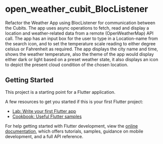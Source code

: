 # open_weather_cubit_BlocListener

Refactor the Weather App using BlocListener for communication between the Cubits. 
The app uses async operations to fetch, read and display a location and weather-related data from a remote (OpenWeatherMap) API call. 
The app has an input box for the user to type in a Location-name from the search icon, and to set the temperature scale reading to either degree celsius or Fahrenheit as required. 
The app displays the city name and time, shows the weather temperature, also the theme of the app would display either dark or light based on a preset weather state, it also displays an icon to depict the present cloud condition of the chosen location. 


## Getting Started

This project is a starting point for a Flutter application.

A few resources to get you started if this is your first Flutter project:

- [Lab: Write your first Flutter app](https://docs.flutter.dev/get-started/codelab)
- [Cookbook: Useful Flutter samples](https://docs.flutter.dev/cookbook)

For help getting started with Flutter development, view the
[online documentation](https://docs.flutter.dev/), which offers tutorials,
samples, guidance on mobile development, and a full API reference.
